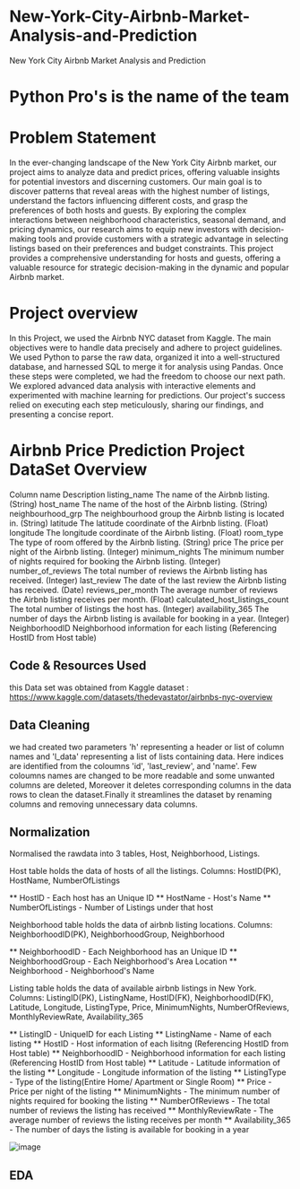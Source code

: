 # New-York-City-Airbnb-Market-Analysis-and-Prediction
New York City Airbnb Market Analysis and Prediction
# Python Pro's is the name of the team
# Problem Statement

In the ever-changing landscape of the New York City Airbnb market, our project aims to analyze data and predict prices,
offering valuable insights for potential investors and discerning customers. Our main goal is to discover patterns that reveal
areas with the highest number of listings, understand the factors influencing different costs, and grasp the preferences of both
hosts and guests. By exploring the complex interactions between neighborhood characteristics, seasonal demand, and pricing
dynamics, our research aims to equip new investors with decision-making tools and provide customers with a strategic
advantage in selecting listings based on their preferences and budget constraints. This project provides a comprehensive
understanding for hosts and guests, offering a valuable resource for strategic decision-making in the dynamic and popular
Airbnb market.

# Project overview
In this Project, we used the Airbnb NYC dataset from Kaggle. The main objectives were to handle data precisely and adhere to project guidelines. We used Python to parse the raw data, organized it into a well-structured database, and harnessed SQL to merge it for analysis using Pandas. Once these steps were completed, we had the freedom to choose our next path. We  explored advanced data analysis with interactive elements and experimented with machine learning for predictions. Our project's success relied on executing each step meticulously, sharing our findings, and presenting a concise report. 

# Airbnb Price Prediction Project DataSet Overview

Column name	                      Description
listing_name	      The name of the Airbnb listing. (String)
host_name	          The name of the host of the Airbnb listing. (String)
neighbourhood_grp	  The neighbourhood group the Airbnb listing is located 
                    in. (String)
latitude	          The latitude coordinate of the Airbnb listing. (Float)
longitude	          The longitude coordinate of the Airbnb listing. (Float)
room_type	          The type of room offered by the Airbnb listing. 
                    (String)
price	              The price per night of the Airbnb listing. (Integer)
minimum_nights	    The minimum number of nights required for booking the 
                    Airbnb listing. (Integer)
number_of_reviews	  The total number of reviews the Airbnb listing has 
                    received. (Integer)
last_review	        The date of the last review the Airbnb listing has 
                    received. (Date)
reviews_per_month	  The average number of reviews the Airbnb listing 
                    receives per month. (Float)
calculated_host_listings_count	The total number of listings the host has. 
                    (Integer)
availability_365	  The number of days the Airbnb listing is available for 
                    booking in a year. (Integer)
NeighborhoodID      Neighborhood information for each listing (Referencing 
                    HostID from Host table)
## Code & Resources Used
this Data set was obtained from Kaggle
dataset : https://www.kaggle.com/datasets/thedevastator/airbnbs-nyc-overview

## Data Cleaning
 we had created two parameters 'h' representing a header or list of column names and 'l_data' representing a list of lists containing data. Here indices are identified from the coloumns 'id', 'last_review', and 'name'. Few coloumns names are changed to be more readable and some unwanted columns are deleted, Moreover it deletes corresponding columns in the data rows to clean the dataset.Finally it streamlines the dataset by renaming columns and removing unnecessary data columns.
## Normalization
Normalised the rawdata into 3 tables, Host, Neighborhood, Listings.

Host table holds the data of hosts of all the listings.
Columns: HostID(PK), HostName, NumberOfListings

** HostID - Each host has an Unique ID 
** HostName - Host's Name
** NumberOfListings - Number of Listings under that host


Neighborhood table holds the data of airbnb listing locations.
Columns: NeighborhoodID(PK), NeighborhoodGroup, Neighborhood

** NeighborhoodID - Each Neighborhood has an Unique ID
** NeighborhoodGroup - Each Neighborhood's Area Location
** Neighborhood - Neighborhood's Name


Listing table holds the data of available airbnb listings in New York.
Columns: ListingID(PK), ListingName, HostID(FK), NeighborhoodID(FK), Latitude, Longitude, ListingType, Price, MinimumNights, NumberOfReviews, MonthlyReviewRate, Availability_365

** ListingID  - UniqueID for each Listing
** ListingName - Name of each listing
** HostID - Host information of each lisitng (Referencing HostID from Host table)
** NeighborhoodID - Neighborhood information for each listing (Referencing HostID from Host table)
** Latitude - Latitude information of the listing
** Longitude - Longitude information of the listing
** ListingType - Type of the listing(Entire Home/ Apartment or Single Room)
** Price - Price per night of the listing
** MinimumNights - The minimum number of nights required for booking the listing
** NumberOfReviews - The total number of reviews the listing has received
** MonthlyReviewRate - The average number of reviews the listing receives per month
** Availability_365 - The number of days the listing is available for booking in a year


![image](relationschema.png)



## EDA

